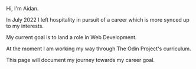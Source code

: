Hi, I'm Aidan.

In July 2022 I left hospitality in pursuit of a career which is more synced up to my interests.

My current goal is to land a role in Web Development.

At the moment I am working my way through The Odin Project's curriculum.

This page will document my journey towards my career goal.
